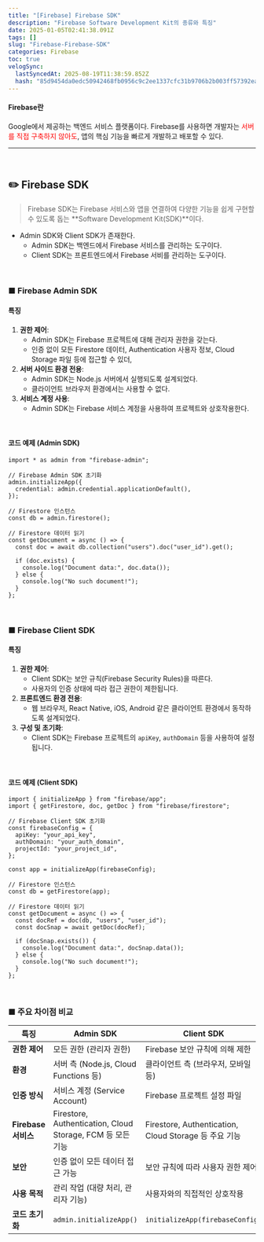 ```yaml
---
title: "[Firebase] Firebase SDK"
description: "Firebase Software Development Kit의 종류와 특징"
date: 2025-01-05T02:41:38.091Z
tags: []
slug: "Firebase-Firebase-SDK"
categories: Firebase
toc: true
velogSync:
  lastSyncedAt: 2025-08-19T11:38:59.852Z
  hash: "85d9454da0edc50942468fb0956c9c2ee1337cfc31b9706b2b003ff57392ea08"
---
```


#### Firebase란 
Google에서 제공하는 백엔드 서비스 플랫폼이다.
Firebase를 사용하면 개발자는 <span style = "color:red">서버를 직접 구축하지 않아도</span>, 앱의 핵심 기능을 빠르게 개발하고 배포할 수 있다.

---

<br>

## ✏️ Firebase SDK
>Firebase SDK는 Firebase 서비스와 앱을 연결하여 다양한 기능을 쉽게 구현할 수 있도록 돕는 **Software Development Kit(SDK)**이다.

- Admin SDK와 Client SDK가 존재한다.
   - Admin SDK는 백엔드에서 Firebase 서비스를 관리하는 도구이다.
   - Client SDK는 프론트엔드에서 Firebase 서비를 관리하는 도구이다.
   
<br>

### ■ Firebase Admin SDK
#### 특징

1. **권한 제어**:
    - Admin SDK는 Firebase 프로젝트에 대해 관리자 권한을 갖는다.
    - 인증 없이 모든 Firestore 데이터, Authentication 사용자 정보, Cloud Storage 파일 등에 접근할 수 있더,
2. **서버 사이드 환경 전용**:
    - Admin SDK는 Node.js 서버에서 실행되도록 설계되었다.
    - 클라이언트 브라우저 환경에서는 사용할 수 없다.
3. **서비스 계정 사용**:
    - Admin SDK는 Firebase 서비스 계정을 사용하여 프로젝트와 상호작용한다.

<br>

#### 코드 예제 (Admin SDK)

```tsx
import * as admin from "firebase-admin";

// Firebase Admin SDK 초기화
admin.initializeApp({
  credential: admin.credential.applicationDefault(),
});

// Firestore 인스턴스
const db = admin.firestore();

// Firestore 데이터 읽기
const getDocument = async () => {
  const doc = await db.collection("users").doc("user_id").get();
  
  if (doc.exists) {
    console.log("Document data:", doc.data());
  } else {
    console.log("No such document!");
  }
};
```

<br>



### ■ Firebase Client SDK

#### 특징

1. **권한 제어**:
    - Client SDK는 보안 규칙(Firebase Security Rules)을 따른다.
    - 사용자의 인증 상태에 따라 접근 권한이 제한됩니다.
2. **프론트엔드 환경 전용**:
    - 웹 브라우저, React Native, iOS, Android 같은 클라이언트 환경에서 동작하도록 설계되었다.
3. **구성 및 초기화**:
    - Client SDK는 Firebase 프로젝트의 `apiKey`, `authDomain` 등을 사용하여 설정됩니다.

<br>

#### 코드 예제 (Client SDK)

```tsx
import { initializeApp } from "firebase/app";
import { getFirestore, doc, getDoc } from "firebase/firestore";

// Firebase Client SDK 초기화
const firebaseConfig = {
  apiKey: "your_api_key",
  authDomain: "your_auth_domain",
  projectId: "your_project_id",
};

const app = initializeApp(firebaseConfig);

// Firestore 인스턴스
const db = getFirestore(app);

// Firestore 데이터 읽기
const getDocument = async () => {
  const docRef = doc(db, "users", "user_id");
  const docSnap = await getDoc(docRef);
  
  if (docSnap.exists()) {
    console.log("Document data:", docSnap.data());
  } else {
    console.log("No such document!");
  }
};
```

<br>

### ■ 주요 차이점 비교

| **특징**            | **Admin SDK**                          | **Client SDK**                         |
|---------------------|---------------------------------------|---------------------------------------|
| **권한 제어**        | 모든 권한 (관리자 권한)                  | Firebase 보안 규칙에 의해 제한             |
| **환경**            | 서버 측 (Node.js, Cloud Functions 등)      | 클라이언트 측 (브라우저, 모바일 등)         |
| **인증 방식**        | 서비스 계정 (Service Account)            | Firebase 프로젝트 설정 파일                |
| **Firebase 서비스**   | Firestore, Authentication, Cloud Storage, FCM 등 모든 기능 | Firestore, Authentication, Cloud Storage 등 주요 기능 |
| **보안**            | 인증 없이 모든 데이터 접근 가능              | 보안 규칙에 따라 사용자 권한 제어             |
| **사용 목적**        | 관리 작업 (대량 처리, 관리자 기능)           | 사용자와의 직접적인 상호작용                 |
| **코드 초기화**       | `admin.initializeApp()`               | `initializeApp(firebaseConfig)`        |
